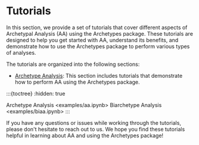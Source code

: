 # Tutorials

In this section, we provide a set of tutorials that cover different aspects of Archetypal Analysis (AA) using the Archetypes package. These tutorials are designed to help you get started with AA, understand its benefits, and demonstrate how to use the Archetypes package to perform various types of analyses.

The tutorials are organized into the following sections:

- [Archetype Analysis](examples/aa.ipynb): This section includes tutorials that demonstrate how to perform AA using the Archetypes package.

:::{toctree}
:hidden: true

Archetype Analysis <examples/aa.ipynb>
Biarchetype Analysis <examples/biaa.ipynb>
:::

If you have any questions or issues while working through the tutorials, please don't hesitate to reach out to us. We hope you find these tutorials helpful in learning about AA and using the Archetypes package!
